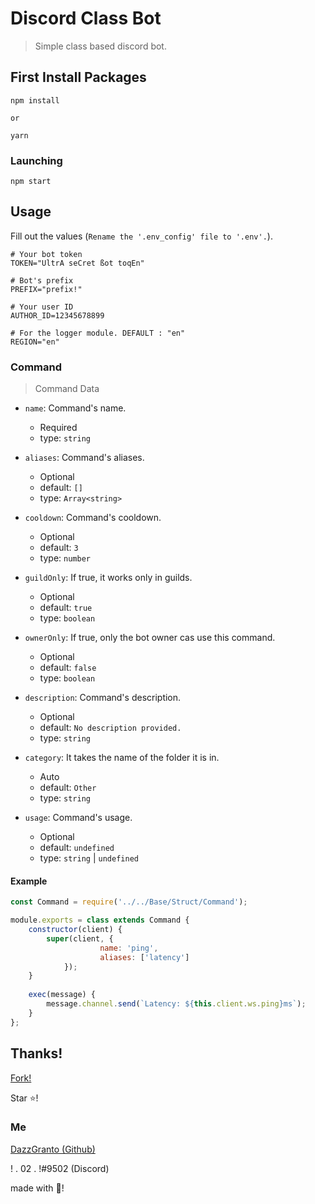 # Discord Class Bot
> Simple class based discord bot.

## First Install Packages
```
npm install

or

yarn
```

### Launching

```
npm start
```

## Usage

Fill out the values (`Rename the '.env_config' file to '.env'.`).

```
# Your bot token
TOKEN="UltrA seCret ßot toqEn"

# Bot's prefix
PREFIX="prefix!"

# Your user ID
AUTHOR_ID=12345678899

# For the logger module. DEFAULT : "en"
REGION="en"
```

### Command

> Command Data

* `name`: Command's name.
    * Required
    * type: `string`

* `aliases`: Command's aliases.
    * Optional
    * default: `[]`
    * type: `Array<string>`

* `cooldown`: Command's cooldown.
    * Optional
    * default: `3`
    * type: `number`

* `guildOnly`: If true, it works only in guilds.
    * Optional
    * default: `true`
    * type: `boolean`

* `ownerOnly`: If true, only the bot owner cas use this command.
    * Optional
    * default: `false`
    * type: `boolean`

* `description`: Command's description.
    * Optional
    * default: `No description provided.`
    * type: `string`

* `category`: It takes the name of the folder it is in.
    * Auto
    * default: `Other`
    * type: `string`

* `usage`: Command's usage.
    * Optional
    * default: `undefined`
    * type: `string` | `undefined`

#### Example

```js
const Command = require('../../Base/Struct/Command');

module.exports = class extends Command {
	constructor(client) {
		super(client, {
            		name: 'ping',
            		aliases: ['latency']
        	});
	}
    
	exec(message) {
		message.channel.send(`Latency: ${this.client.ws.ping}ms`);
	}
};
```

## Thanks!

[Fork!](https://github.com/DazzGranto/basic-discord-bot/fork)

Star ⭐!

### Me

[DazzGranto (Github)](https://github.com/DazzGranto)

! . 02 . !#9502 (Discord)

made with 💙!
